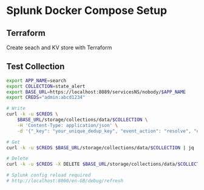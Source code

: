 # Splunk Docker Compose Setup

## Terraform

Create seach and KV store with Terraform

## Test Collection

```sh
export APP_NAME=search
export COLLECTION=state_alert
export BASE_URL=https://localhost:8089/servicesNS/nobody/$APP_NAME
export CREDS="admin:abcd1234"

# Write
curl -k -u $CREDS \
    $BASE_URL/storage/collections/data/$COLLECTION \
    -H 'Content-Type: application/json' \
    -d '{"_key": "your_unique_dedup_key", "event_action": "resolve", "date_last_change": 1650000000, "date_last_run": 1650000000}'

# Get
curl -k -u $CREDS $BASE_URL/storage/collections/data/$COLLECTION | jq

# Delete
curl -k -u $CREDS -X DELETE $BASE_URL/storage/collections/data/$COLLECTION

# Splunk config reload required
# http://localhost:8000/en-GB/debug/refresh
```

# 